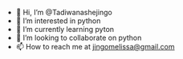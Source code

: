 - 👋 Hi, I’m @Tadiwanashejingo
- 👀 I’m interested in python
- 🌱 I’m currently learning pyton
- 💞️ I’m looking to collaborate on python
- 📫 How to reach me at jingomelissa@gmail.com

<!---
Tadiwanashejingo/Tadiwanashejingo is a ✨ special ✨ repository because its `README.md` (this file) appears on your GitHub profile.
You can click the Preview link to take a look at your changes.
--->
